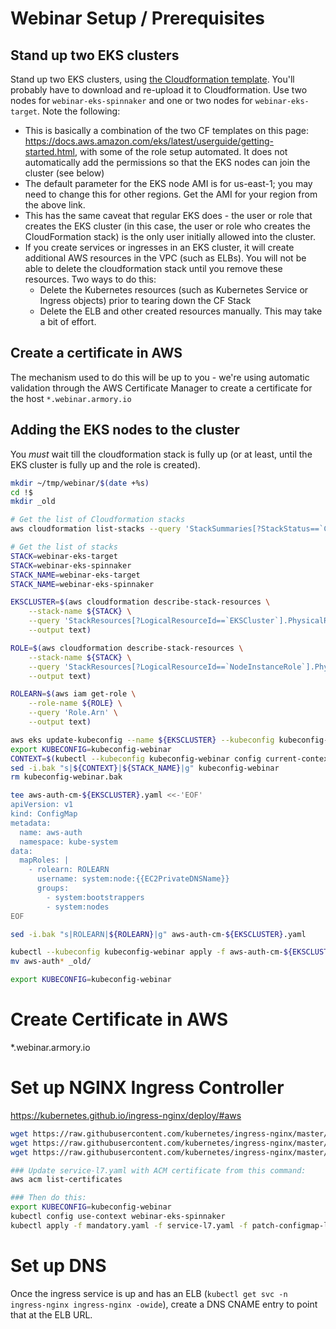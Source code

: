 # Webinar Setup / Prerequisites

## Stand up two EKS clusters
Stand up two EKS clusters, using [the Cloudformation template](misc/eks.yml).  You'll probably have to download and re-upload it to Cloudformation.  Use two nodes for `webinar-eks-spinnaker` and one or two nodes for `webinar-eks-target`.  Note the following:
* This is basically a combination of the two CF templates on this page: https://docs.aws.amazon.com/eks/latest/userguide/getting-started.html, with some of the role setup automated.  It does not automatically add the permissions so that the EKS nodes can join the cluster (see below)
* The default parameter for the EKS node AMI is for us-east-1; you may need to change this for other regions.  Get the AMI for your region from the above link.
* This has the same caveat that regular EKS does - the user or role that creates the EKS cluster (in this case, the user or role who creates the CloudFormation stack) is the only user initially allowed into the cluster.
* If you create services or ingresses in an EKS cluster, it will create additional AWS resources in the VPC (such as ELBs).  You will not be able to delete the cloudformation stack until you remove these resources.  Two ways to do this:
    * Delete the Kubernetes resources (such as Kubernetes Service or Ingress objects) prior to tearing down the CF Stack
    * Delete the ELB and other created resources manually.  This may take a bit of effort.

## Create a certificate in AWS
The mechanism used to do this will be up to you - we're using automatic validation through the AWS Certificate Manager to create a certificate for the host `*.webinar.armory.io`

## Adding the EKS nodes to the cluster
You *must* wait till the cloudformation stack is fully up (or at least, until the EKS cluster is fully up and the role is created).
```bash
mkdir ~/tmp/webinar/$(date +%s)
cd !$
mkdir _old

# Get the list of Cloudformation stacks
aws cloudformation list-stacks --query 'StackSummaries[?StackStatus==`CREATE_COMPLETE` && TemplateDescription==`Amazon EKS Sample VPC`]'

# Get the list of stacks
STACK=webinar-eks-target
STACK=webinar-eks-spinnaker
STACK_NAME=webinar-eks-target
STACK_NAME=webinar-eks-spinnaker

EKSCLUSTER=$(aws cloudformation describe-stack-resources \
    --stack-name ${STACK} \
    --query 'StackResources[?LogicalResourceId==`EKSCluster`].PhysicalResourceId' \
    --output text)

ROLE=$(aws cloudformation describe-stack-resources \
    --stack-name ${STACK} \
    --query 'StackResources[?LogicalResourceId==`NodeInstanceRole`].PhysicalResourceId' \
    --output text)

ROLEARN=$(aws iam get-role \
    --role-name ${ROLE} \
    --query 'Role.Arn' \
    --output text)

aws eks update-kubeconfig --name ${EKSCLUSTER} --kubeconfig kubeconfig-webinar
export KUBECONFIG=kubeconfig-webinar
CONTEXT=$(kubectl --kubeconfig kubeconfig-webinar config current-context)
sed -i.bak "s|${CONTEXT}|${STACK_NAME}|g" kubeconfig-webinar
rm kubeconfig-webinar.bak

tee aws-auth-cm-${EKSCLUSTER}.yaml <<-'EOF'
apiVersion: v1
kind: ConfigMap
metadata:
  name: aws-auth
  namespace: kube-system
data:
  mapRoles: |
    - rolearn: ROLEARN
      username: system:node:{{EC2PrivateDNSName}}
      groups:
        - system:bootstrappers
        - system:nodes
EOF

sed -i.bak "s|ROLEARN|${ROLEARN}|g" aws-auth-cm-${EKSCLUSTER}.yaml

kubectl --kubeconfig kubeconfig-webinar apply -f aws-auth-cm-${EKSCLUSTER}.yaml
mv aws-auth* _old/

export KUBECONFIG=kubeconfig-webinar
```

# Create Certificate in AWS
*.webinar.armory.io

# Set up NGINX Ingress Controller
https://kubernetes.github.io/ingress-nginx/deploy/#aws

```bash
wget https://raw.githubusercontent.com/kubernetes/ingress-nginx/master/deploy/mandatory.yaml
wget https://raw.githubusercontent.com/kubernetes/ingress-nginx/master/deploy/provider/aws/service-l7.yaml
wget https://raw.githubusercontent.com/kubernetes/ingress-nginx/master/deploy/provider/aws/patch-configmap-l7.yaml

### Update service-l7.yaml with ACM certificate from this command:
aws acm list-certificates

### Then do this:
export KUBECONFIG=kubeconfig-webinar
kubectl config use-context webinar-eks-spinnaker
kubectl apply -f mandatory.yaml -f service-l7.yaml -f patch-configmap-l7.yaml
```

# Set up DNS
Once the ingress service is up and has an ELB (`kubectl get svc -n ingress-nginx ingress-nginx -owide`), create a DNS CNAME entry to point that at the ELB URL.